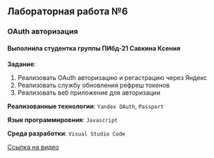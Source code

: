 ## Лабораторная работа №6
### OAuth авторизация
#### Выполнила студентка группы ПИбд-21 __Савкина Ксения__

__Задание__: 

1. Реализовать OAuth авторизацию и регастрацию через Яндекс
2. Реализовать службу обновления рефреш токенов
3. Реализовать веб приложение для авторизации

__Реализованные технологии__: `Yandex OAuth`, `Passport`

__Язык программировния__: `Javascript` 

__Среда разработки__: `Visual Studio Code` 

[Ссылка на видео](https://youtu.be/53w-6XMLbXw "Демонстрация лабораторной")